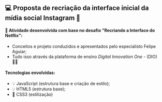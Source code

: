 ##                                                 💻 Proposta de recriação da interface inicial da mídia social Instagram 🎥

#### 🎯 Atividade desenvolvida com base no desafio "Recriando a Interface do Netflix":
* Conceitos e projeto conduzidos e apresentados pelo especialisto Felipe Aguiar;
* Tudo isso através da plataforma de ensino <i> Digital Innovation One</i> - (DIO) 🚀🚀

#### Tecnologias envolvidas:
* 💡 JavaScript (estrutura base e criação de estilo);
* 💡 HTML5 (estrutura base);
* 🎨 CSS3 (estilização)
 
